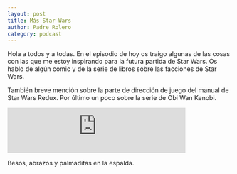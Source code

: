 ```yaml
---
layout: post
title: Más Star Wars
author: Padre Rolero
category: podcast
---
```


Hola a todos y a todas. En el episodio de hoy os traigo algunas de las cosas con las que me estoy inspirando para la futura partida de Star Wars. Os hablo de algún comic y de la serie de libros sobre las facciones de Star Wars.

También breve mención sobre la parte de dirección de juego del manual de Star Wars Redux. Por último un poco sobre la serie de Obi Wan Kenobi.

<iframe src="https://podcasters.spotify.com/pod/show/padreyrolero/embed/episodes/Ms-Star-Wars-e27c63c" height="102px" width="400px" frameborder="0" scrolling="no"></iframe>

Besos, abrazos y palmaditas en la espalda.







